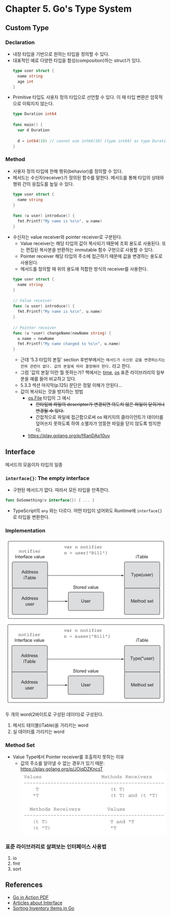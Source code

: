 # Chapter 5. Go's Type System

## Custom Type

### Declaration
- 내장 타입을 기반으로 원하는 타입을 정의할 수 있다.
- 대표적인 예로 다양한 타입을 합성(composition)하는 struct가 있다.
  ```go
  type user struct {
    name string
    age int
  }
  ```
- Primitive 타입도 사용자 정의 타입으로 선언할 수 있다. 이 때 타입 변환은 암묵적으로 이뤄지지 않는다.
  ```go
  type Duration int64

  func main() {
    var d Duration

    d = int64(10) // cannot use int64(10) (type int64) as type Duration in assignment
  }
  ```

### Method
- 사용자 정의 타입에 한해 행위(behavior)를 정의할 수 있다.
- 메서드는 수신자(receiver)가 정의된 함수를 말한다. 메서드를 통해 타입의 상태와 행위 간의 응집도를 높일 수 있다.
  ```go
  type user struct {
    name string
  }

  func (u user) introduce() {
    fmt.Printf("My name is %s\n", u.name)
  }
  ```
- 수신자는 value receiver와 pointer receiver로 구분된다. 
  - Value receiver는 해당 타입의 값이 복사되기 때문에 조회 용도로 사용된다. 또는 편집된 복사본을 반환하는 immutable 함수 구현으로 사용할 수 있다.
  - Pointer receiver 해당 타입의 주소에 접근하기 때문에 값을 변경하는 용도로 사용된다.
  - 메서드를 정의할 때 위의 용도에 적합한 방식의 receiver를 사용한다.
  ```go
  type user struct {
    name string
  }

  // Value receiver
  func (u user) introduce() {
    fmt.Printf("My name is %s\n", u.name)
  }

  // Pointer receiver
  func (u *user) changeName(newName string) {
    u.name = newName
    fmt.Printf("My name changed to %s\n", u.name)
  }
  ```
  - 근데 '5.3 타입의 본질' section 후반부에서는 `메서드가 수신된 값을 변경하는지는 전혀 관련이 없다. 값의 본질에 따라 결정해야 한다.` 라고 한다. 
  - 그럼 '값의 본질'이란 뭘 뜻하는가? 책에서는 [time](https://golang.org/pkg/time/), [os](https://golang.org/pkg/os/) 표준 라이브러리의 일부분을 예를 들어 비교하고 있다.
  - 5.3.3 섹션 마지막(p.125) 문단은 정말 이해가 안된다...
  - 값이 복사되는 것을 방지하는 방법
    - [os.File](https://golang.org/src/os/types.go?s=369:411#L6) 타입이 그 예시
      - ~~런타임에 파일의 descriptor가 변경되면 의도치 않은 파일이 닫히거나 변경될 수 있다.~~ 
      - 간접적으로 파일에 접근함으로써 os 패키지의 클라이언트가 데이터를 덮어쓰지 못하도록 하여 소멸자가 엉뚱한 파일을 닫지 않도록 방지한다.
    - https://play.golang.org/p/f6anDAp10uy


## Interface
메서드의 모음이자 타입의 일종

### `interface{}`: The empty interface

- 구현된 메서드가 없다. 따라서 모든 타입을 만족한다.
```go
func DoSomething(v interface{}) { ... }
```
- TypeScript의 `any` 와는 다르다. 어떤 타입이 넘어와도 Runtime에 `interface{}`로 타입을 변환한다.

### Implementation

![A simple view of an interface after concrete type value assignment](./interface_value.png)
![A simple view of an interface after concrete type pointer assignment](./interface_pointer.png)

두 개의 word(2바이트로 구성된 데이터)로 구성된다.
1. 메서드 테이블(iTable)을 가리키는 word
2. 실 데이터를 가리키는 word

### Method Set

- Value Type에서 Pointer receiver를 호출하지 못하는 이유
  - 값의 주소를 알아낼 수 없는 경우가 있기 때문: https://play.golang.org/p/JOiqDZKncsT
![Method set rules](./method_set_rules.png)


### 표준 라이브러리로 살펴보는 인터페이스 사용법

1. io
2. fmt
3. sort



## References
- [Go in Action PDF](https://github.com/KeKe-Li/book/blob/master/Go/go-in-action.pdf)
- [Articles about Interface](https://github.com/golang/go/wiki/Articles#interfaces--oop)
- [Sorting Inventory Items in Go](https://adampresley.github.io/2015/09/06/sorting-inventory-items-in-go.html)